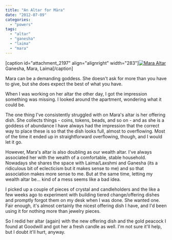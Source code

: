 ```yaml
---
title: "An Altar for Māra"
date: "2012-07-09"
categories: 
  - "powers"
tags: 
  - "altar"
  - "ganesha"
  - "laima"
  - "mara"
---
```


\[caption id="attachment\_2197" align="alignright" width="283"\][![](http://jackwren.files.wordpress.com/2012/07/2012-07-08-23-24-25-e1341970739729.jpg?w=283 "Mara Altar")](http://jackwren.files.wordpress.com/2012/07/2012-07-08-23-24-25.jpg) Ganesha, Mara, Laima\[/caption\]

Mara can be a demanding goddess. She doesn't ask for more than you have to give, but she does expect the best of what you have.

When I was working on her altar the other day, I got the impression something was missing. I looked around the apartment, wondering what it could be.

The one thing I've consistently struggled with on Mara's altar is her offering dish. She collects things - coins, tokens, beads, and so on - and as she is a goddess of abundance I have always had the impression that the correct way to place these is so that the dish looks full, almost to overflowing. Most of the time it ended up in straightforward overflowing, though, and I would let it go.

However, Mara's altar is also doubling as our wealth altar. I've always associated her with the wealth of a comfortable, stable household. Nowadays she shares the space with Laima/Laxshmi and Ganesha (its a ridiculous bit of eclecticism but it makes sense to me) and so that association makes more sense to me. But at the same time, letting my wealth altar be... kind of a mess seems like a bad idea.

I picked up a couple of pieces of crystal and candleholders and the like a few weeks ago to experiment with building tiered change/offering dishes and promptly forgot them on my desk when I was done. She wanted one. Fair enough, it's almost certainly the nicest offering dish I have, and I'd been using it for nothing more than jewelry pieces.

So I redid her altar (again) with the new offering dish and the gold peacock I found at Goodwill and got her a fresh candle as well. I'm not sure it'll help, but I doubt it'll hurt, anyway.
